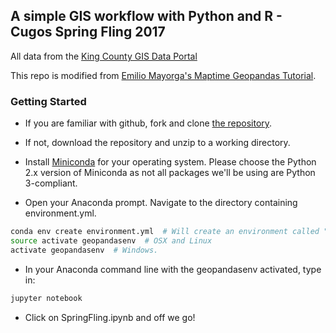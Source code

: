 ## A simple GIS workflow with Python and R - Cugos Spring Fling 2017

All data from the [King County GIS Data Portal](http://www5.kingcounty.gov/gisdataportal/)

This repo is modified from [Emilio Mayorga's Maptime Geopandas Tutorial](https://github.com/MaptimeSEA/geopandas-tutorial-maptime).

### Getting Started

* If you are familiar with github, fork and clone [the repository](https://github.com/christyheaton/Cugos_SpringFling_2017).

* If not, download the repository and unzip to a working directory.

* Install [Miniconda](https://conda.io/miniconda.html) for your operating system. Please choose the Python 2.x version of Miniconda as not all packages we'll be using are Python 3-compliant.

* Open your Anaconda prompt. Navigate to the directory containing environment.yml.

```bash
conda env create environment.yml  # Will create an environment called "geopandasenv"
source activate geopandasenv  # OSX and Linux
activate geopandasenv  # Windows.
```

* In your Anaconda command line with the geopandasenv activated, type in:

```bash
jupyter notebook
```

* Click on SpringFling.ipynb and off we go!
